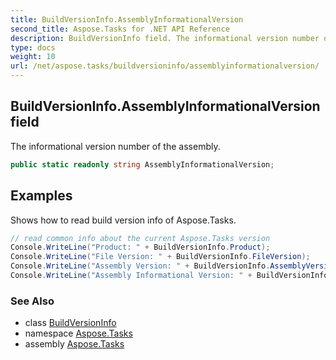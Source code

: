 ```yaml
---
title: BuildVersionInfo.AssemblyInformationalVersion
second_title: Aspose.Tasks for .NET API Reference
description: BuildVersionInfo field. The informational version number of the assembly
type: docs
weight: 10
url: /net/aspose.tasks/buildversioninfo/assemblyinformationalversion/
---
```

## BuildVersionInfo.AssemblyInformationalVersion field

The informational version number of the assembly.

```csharp
public static readonly string AssemblyInformationalVersion;
```

## Examples

Shows how to read build version info of Aspose.Tasks.

```csharp
// read common info about the current Aspose.Tasks version
Console.WriteLine("Product: " + BuildVersionInfo.Product);
Console.WriteLine("File Version: " + BuildVersionInfo.FileVersion);
Console.WriteLine("Assembly Version: " + BuildVersionInfo.AssemblyVersion);
Console.WriteLine("Assembly Informational Version: " + BuildVersionInfo.AssemblyInformationalVersion);
```

### See Also

* class [BuildVersionInfo](../)
* namespace [Aspose.Tasks](../../buildversioninfo/)
* assembly [Aspose.Tasks](../../../)



